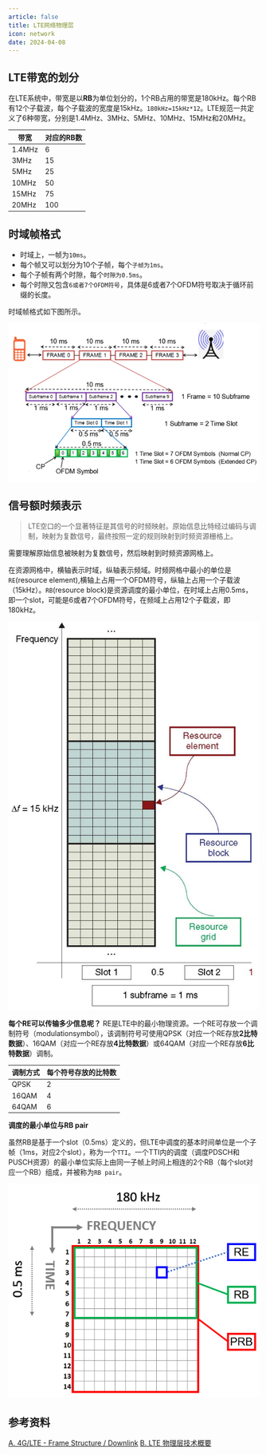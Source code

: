 ```yaml
---
article: false
title: LTE网络物理层
icon: network
date: 2024-04-08
---
```


## LTE带宽的划分

在LTE系统中，带宽是以**RB**为单位划分的，1个RB占用的带宽是180kHz。每个RB有12个子载波，每个子载波的宽度是15kHz。`180kHz=15kHz*12`。LTE规范一共定义了6种带宽，分别是1.4MHz、3MHz、5MHz、10MHz、15MHz和20MHz。

|带宽|对应的RB数|
|---|---|
|1.4MHz|6|
|3MHz|15|
|5MHz|25|
|10MHz|50|
|15MHz|75|
|20MHz|100|


## 时域帧格式

- 时域上，一帧为`10ms`。
- 每个帧又可以划分为10个子帧，每个`子帧为1ms`。
- 每个子帧有两个时隙，每个`时隙为0.5ms`。
- 每个时隙又包含`6或者7个OFDM符号`，具体是6或者7个OFDM符号取决于循环前缀的长度。

时域帧格式如下图所示。

![](https://raw.githubusercontent.com/tueo/cloudimg/main/img/20240410205812.png)

## 信号额时频表示

>LTE空口的一个显著特征是其信号的时频映射。原始信息比特经过编码与调制，映射为复数信号，最终按照一定的规则映射到时频资源栅格上。

需要理解原始信息被映射为复数信号，然后映射到时频资源网格上。

在资源网格中，横轴表示时域，纵轴表示频域。时频网格中最小的单位是`RE`(resource element),横轴上占用一个OFDM符号，纵轴上占用一个子载波（15kHz）。`RB`(resource block)是资源调度的最小单位，在时域上占用0.5ms，即一个slot，可能是6或者7个OFDM符号，在频域上占用12个子载波，即180kHz。

![](https://raw.githubusercontent.com/tueo/cloudimg/main/img/20240410212716.png)

**每个RE可以传输多少信息呢？**
RE是LTE中的最小物理资源。一个RE可存放一个调制符号（modulationsymbol），该调制符号可使用QPSK（对应一个RE存放**2比特数据**）、16QAM（对应一个RE存放**4比特数据**）或64QAM（对应一个RE存放**6比特数据**）调制。

|调制方式|每个符号存放的比特数|
|---|---|
|QPSK|2|
|16QAM|4|
|64QAM|6|



**调度的最小单位与RB pair**

虽然RB是基于一个slot（0.5ms）定义的，但LTE中调度的基本时间单位是一个子帧（1ms，对应2个slot），称为一个`TTI`。一个TTI内的调度（调度PDSCH和PUSCH资源）的最小单位实际上由同一子帧上时间上相连的2个RB（每个slot对应一个RB）组成，并被称为`RB pair`。

![](https://raw.githubusercontent.com/tueo/cloudimg/main/img/20240410212407.png)

## 参考资料
[A. 4G/LTE - Frame Structure / Downlink](https://www.sharetechnote.com/html/FrameStructure_DL.html)
[B. LTE 物理层技术概要](https://zlearning.netlify.app/lte/physical/lte-physical-overview.html)
